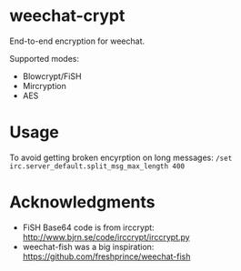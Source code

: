 # weechat-crypt
End-to-end encryption for weechat.

Supported modes:
- Blowcrypt/FiSH
- Mircryption
- AES

# Usage
To avoid getting broken encyrption on long messages:
    `/set irc.server_default.split_msg_max_length 400`

# Acknowledgments
- FiSH Base64 code is from irccrypt: http://www.bjrn.se/code/irccrypt/irccrypt.py
- weechat-fish was a big inspiration: https://github.com/freshprince/weechat-fish
